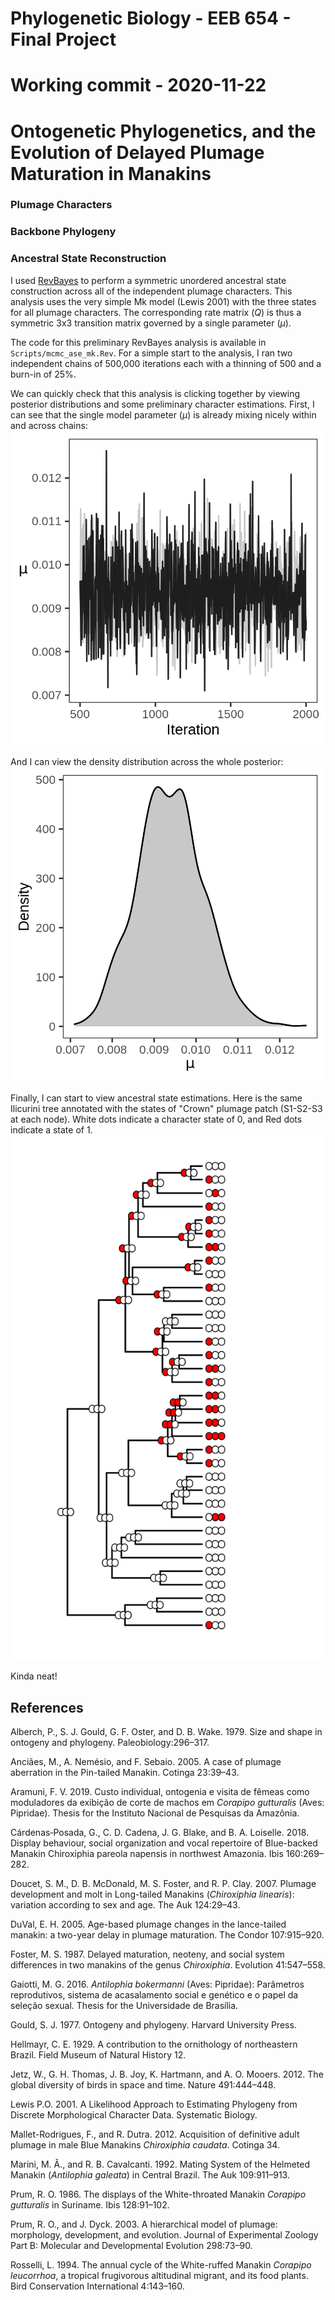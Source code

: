# Phylogenetic Biology - EEB 654 - Final Project

# Working commit - 2020-11-22

# Ontogenetic Phylogenetics, and the Evolution of Delayed Plumage Maturation in Manakins

### Plumage Characters

### Backbone Phylogeny

### Ancestral State Reconstruction
I used [RevBayes](https://revbayes.github.io/) to perform a symmetric unordered ancestral state construction across all of the independent plumage characters. This analysis uses the very simple Mk model (Lewis 2001) with the three states for all plumage characters. The corresponding rate matrix ($Q$) is thus a symmetric 3x3 transition matrix governed by a single parameter ($\mu$).

The code for this preliminary RevBayes analysis is available in ```Scripts/mcmc_ase_mk.Rev```. For a simple start to the analysis, I ran two independent chains of 500,000 iterations each with a thinning of 500 and a burn-in of 25%.

We can quickly check that this analysis is clicking together by viewing posterior distributions and some preliminary character estimations. First, I can see that the single model parameter ($\mu$) is already mixing nicely within and across chains:
![Trace for ($\mu$) parameter](Figures/trace_mu.png)

And I can view the density distribution across the whole posterior:
![Density plot for ($\mu$) parameter](Figures/dens_mu.png)

Finally, I can start to view ancestral state estimations. Here is the same Ilicurini tree annotated with the states of "Crown" plumage patch (S1-S2-S3 at each node). White dots indicate a character state of 0, and Red dots indicate a state of 1.
![Ancestral state reconstruction for the "Crown" plumage patch](Figures/anc_crown_tree.png)

Kinda neat!

## References
Alberch, P., S. J. Gould, G. F. Oster, and D. B. Wake. 1979. Size and shape in ontogeny and phylogeny. Paleobiology:296–317.

Anciães, M., A. Nemésio, and F. Sebaio. 2005. A case of plumage aberration in the Pin-tailed Manakin. Cotinga 23:39–43.

Aramuni, F. V. 2019. Custo individual, ontogenia e visita de fêmeas como moduladores da exibição de corte de machos em *Corapipo gutturalis* (Aves: Pipridae). Thesis for the Instituto Nacional de Pesquisas da Amazônia.

Cárdenas‐Posada, G., C. D. Cadena, J. G. Blake, and B. A. Loiselle. 2018. Display behaviour, social organization and vocal repertoire of Blue-backed Manakin Chiroxiphia pareola napensis in northwest Amazonia. Ibis 160:269–282.

Doucet, S. M., D. B. McDonald, M. S. Foster, and R. P. Clay. 2007. Plumage development and molt in Long-tailed Manakins (*Chiroxiphia linearis*): variation according to sex and age. The Auk 124:29–43.

DuVal, E. H. 2005. Age-based plumage changes in the lance-tailed manakin: a two-year delay in plumage maturation. The Condor 107:915–920.

Foster, M. S. 1987. Delayed maturation, neoteny, and social system differences in two manakins of the genus *Chiroxiphia*. Evolution 41:547–558.

Gaiotti, M. G. 2016. *Antilophia bokermanni* (Aves: Pipridae): Parâmetros reprodutivos, sistema de acasalamento social e genético e o papel da seleção sexual. Thesis for the Universidade de Brasília.

Gould, S. J. 1977. Ontogeny and phylogeny. Harvard University Press.

Hellmayr, C. E. 1929. A contribution to the ornithology of northeastern Brazil. Field Museum of Natural History 12.

Jetz, W., G. H. Thomas, J. B. Joy, K. Hartmann, and A. O. Mooers. 2012. The global diversity of birds in space and time. Nature 491:444–448.

Lewis P.O. 2001. A Likelihood Approach to Estimating Phylogeny from Discrete Morphological Character Data. Systematic Biology.

Mallet-Rodrigues, F., and R. Dutra. 2012. Acquisition of definitive adult plumage in male Blue Manakins *Chiroxiphia caudata*. Cotinga 34.

Marini, M. Â., and R. B. Cavalcanti. 1992. Mating System of the Helmeted Manakin (*Antilophia galeata*) in Central Brazil. The Auk 109:911–913.

Prum, R. O. 1986. The displays of the White-throated Manakin *Corapipo gutturalis* in Suriname. Ibis 128:91–102.

Prum, R. O., and J. Dyck. 2003. A hierarchical model of plumage: morphology, development, and evolution. Journal of Experimental Zoology Part B: Molecular and Developmental Evolution 298:73–90.

Rosselli, L. 1994. The annual cycle of the White-ruffed Manakin *Corapipo leucorrhoa*, a tropical frugivorous altitudinal migrant, and its food plants. Bird Conservation International 4:143–160.
